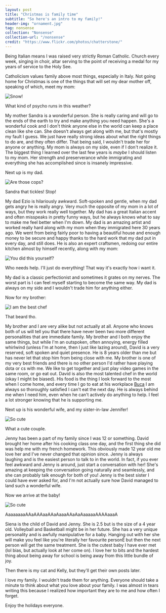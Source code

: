 ```yaml
---
layout: post
title: "Christmas is family time"
subtitle: "So here's an intro to my family!"
header-img: "ornament.jpg"
tag: nonsense
collection: "Nonsense"
collection-url: "/nonsense"
credit: "https://www.flickr.com/photos/chatterstone/"
---
```


Being Italian means I was raised very strictly Roman Catholic. Church every week, singing in choir, altar serving to the point of receiving a medal for my years of service to the Holy See. 

Catholicism values family above most things, especially in Italy. Not going home for Christmas is one of the things that will set my dear mother off, speaking of which, meet my mom:

<div class="img-center">
	<img src="/img/2014Dec/mom.jpg" title="Snow!">
	<p>What kind of psycho runs in this weather?</p>
</div>

My mother Sandra is a wonderful person. She is really caring and will go to the ends of the earth to try and make anything you need happen. She's a wonderful cook and I don't think anyone else in the world can keep a place clean like she can. She doesn't always get along with me, but that's mostly my fault I guess. We just have really strong ideas about what the right things to do are, and they often differ. That being said, I wouldn't trade her for anyone or anything. My mom is always on my side, even if I don't realize it. The biggest thing I learned over the last few years is *maybe* I should listen to my mom. Her strength and preserverance while immigrating and everything she has accomplished since is insanely impressive.

Next up is my dad.

<div class="img-center">
	<img src="/img/2014Dec/dad.jpg" title="Are those cops?">
	<p>Sandra that tickles! Stop!</p>
</div>

My dad Ezio is hilariously awkward. Soft-spoken and gentle, when my dad gets angry he is really angry. Very much the opposite of my mom in a lot of ways, but they work really well together. My dad has a great Italian accent and often misspeaks in pretty funny ways, but he always knows what to say to make me feel better when I'm down. My dad is an amazing artist and worked really hard along with my mom when they immigrated here 30 years ago. We went from being fairly poor to having a beautiful house and enough money to be secure and happy thanks to the hard work that my dad put in every day, and still does. He is also an expert craftsmen, redoing our entire kitchen almost by himself recently, along with my mom:

<div class="img-center">
	<img src="/img/2014Dec/kitchen.jpg" title="You did this yourself?">
	<p>Who needs help. I'll just do everything! That way it's exactly how i want it.</p>
</div>

My dad is a classic perfectionist and sometimes it grates on my nerves. The worst part is I can feel myself starting to become the same way. My dad is always on my side and I wouldn't trade him for anything either.

Now for my brother:

<div class="img-center">
	<img src="/img/2014Dec/david.jpg" title="I am the best chef">
	<p>That beard tho.</p>
</div>

My brother and I are very alike but not actually at all. Anyone who knows both of us will tell you that there have never been two more different personalities that are immediate family. My brother and I both enjoy the same things, but while I'm an outspoken, often annoying, energy filled whirlwind (unless I'm at home, then I just like lazing around), David is a very reserved, soft spoken and quiet presence. He is 8 years older than me but has never let that stop him from being close with me. My brother is one of my very best friends and there is no other person I'd rather have playing dota or cs with me. We like to get together and just play video games in the same room, or go eat out. David is also the most talented chef in the world (okay I might be biased). His food is the thing I look forward to the most when I come home, and every time I go to eat at his workplace [Buca](http://www.buca.ca/king) I am always so thoroughly satisfied I can't eat the next day. He is always behind me when I need him, even when he can't actively do anything to help. I feel a lot stronger knowing that he is supporting me.

Next up is his wonderful wife, and my sister-in-law Jennifer!

<div class="img-center">
	<img src="/img/2014Dec/jenny.jpg" title="So cute">
	<p>What a cute couple.</p>
</div>

Jenny has been a part of my family since I was 12 or something. David brought her home after his cooking class one day, and the first thing she did was help me with my french homework. This obviously made 12 year old me love her and I've never changed that opinion since. Jenny is always laughing and is the easiest person to talk to in the world. In fact, if you ever feel awkward and Jenny is around, just start a conversation with her! She's amazing at keeping the conversation going naturally and seamlessly, and she can probably talk enough for both of you! Jenny is the best sister I could have ever asked for, and I'm not actually sure how David managed to land such a wonderful wife. 

Now we arrive at the baby!

<div class="img-center">
	<img src="/img/2014Dec/siena.jpg" title="So cute">
	<p>AaaaaaaaAAaAAAaaAAaAaaaAAaAaAaaaaaAAAAaaaA</p>
</div>

Siena is the child of David and Jenny. She is 2.5 but is the size of a 4 year old. Volleyball and Basketball might be in her future. She has a very unique personality and is awfully manipulative for a baby. Hanging out with her she will make you feel like you're literally her favourite personÉ but then the next person will get the same treatment. She is the cutest baby I have ever met (lol bias, but actually look at her come on). I love her to bits and the hardest thing about being away for school is being away from this little bundle of joy.

Then there is my cat and Kelly, but they'll get their own posts later.

I love my family. I wouldn't trade them for anything. Everyone should take a minute to think about what you love about your family. I was almost in tears writing this because I realized how important they are to me and how often I forget.

Enjoy the holidays everyone.
